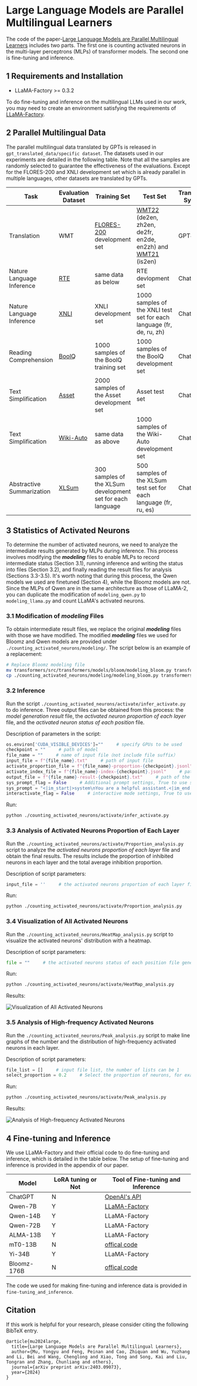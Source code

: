 # Large Language Models are Parallel Multilingual Learners
The code of the paper-[Large Language Models are Parallel Multilingual Learners](https://arxiv.org/abs/2403.09073) includes two parts. The first one is counting activated neurons in the multi-layer perceptrons (MLPs) of transformer models. The second one is fine-tuning and inference.

## 1 Requirements and Installation
- LLaMA-Factory >= 0.3.2

To do fine-tuning and inference on the multilingual LLMs used in our work, you may need to create an environment satisfying the requirements of [LLaMA-Factory](https://github.com/hiyouga/LLaMA-Factory/tree/v0.3.2).

## 2 Parallel Multilingual Data
The parallel multilingual data translated by GPTs is released in ```gpt_translated_data/specific dataset```. The datasets used in our experiments are detailed in the following table. Note that all the samples are randomly selected to guarantee the effectiveness of the evaluations. Except for the FLORES-200 and XNLI development set which is already parallel in multiple languages, other datasets are translated by GPTs. 

Task | Evaluation Dataset | Training Set | Test Set | Translation System
---|---|---|---|---
Translation | WMT | [FLORES-200](https://github.com/facebookresearch/flores/tree/main/flores200) development set | [WMT22](https://github.com/wmt-conference/wmt22-news-systems) (de2en, zh2en, de2fr, en2de, en2zh) and [WMT21](https://github.com/wmt-conference/wmt21-news-systems) (is2en) | GPT4
Nature Language Inference | [RTE](https://dl.fbaipublicfiles.com/glue/data/RTE.zip) | same data as below | RTE devlopment set | ChatGPT
Nature Language Inference | [XNLI](https://cims.nyu.edu/~sbowman/xnli/) | XNLI development set | 1000 samples of the XNLI test set for each language (fr, de, ru, zh) | ChatGPT
Reading Comprehension | [BoolQ](https://github.com/google-research-datasets/boolean-questions) | 1000 samples of the BoolQ training set | 1000 samples of the BoolQ development set | ChatGPT
Text Simplification | [Asset](https://github.com/facebookresearch/asset) | 2000 samples of the Asset development set | Asset test set | ChatGPT
Text Simplification | [Wiki-Auto](https://github.com/chaojiang06/wiki-auto/blob/master/wiki-auto/GEM2021/full_with_split/valid.tsv) | same data as above | 1000 samples of the Wiki-Auto development set | ChatGPT
Abstractive Summarization | [XLSum](https://github.com/csebuetnlp/xl-sum) | 300 samples of the XLSum development set for each language | 500 samples of the XLSum test set for each language (fr, ru, es) | ChatGPT

## 3 Statistics of Activated Neurons

To determine the number of activated neurons, we need to analyze the intermediate results generated by MLPs during inference. This process involves modifying the ***modeling*** files to enable MLPs to record intermediate status (Section 3.1), running inference and writing the status into files (Section 3.2), and finally reading the result files for analysis (Sections 3.3-3.5). It's worth noting that during this process, the Qwen models we used are finetuned (Section 4), while the Bloomz models are not. Since the MLPs of Qwen are in the same architecture as those of LLaMA-2, you can duplicate the modification of ```modeling_qwen.py``` to ```modeling_llama.py``` and count LLaMA's activated neurons.

### 3.1 Modification of ***modeling*** Files 
To obtain intermediate result files, we replace the original ***modeling*** files with those we have modified. The modified ***modeling*** files we used for Bloomz and Qwen models are provided under ```./counting_activated_neurons/modeling/```. The script below is an example of a replacement:

```bash
# Replace Bloomz modeling file
mv transformers/src/transformers/models/bloom/modeling_bloom.py transformers/src/transformers/models/bloom/modeling_bloom_ori.py     # Back up the original modeling file
cp ./counting_activated_neurons/modeling/modeling_bloom.py transformers/src/transformers/models/bloom/
```

### 3.2 Inference
Run the script ```./counting_activated_neurons/activate/infer_activate.py``` to do inference. Three output files can be obtained from this process: the *model generation result* file, the *activated neuron proportion of each layer* file, and the *activated neuron status of each position* file.

Description of parameters in the script:
```python
os.environ['CUDA_VISIBLE_DEVICES']=""     # specify GPUs to be used
checkpoint = ""     # path of model
file_name = ""     # name of input file（not include file suffix）
input_file = f"{file_name}.txt"     # path of input file
activate_proportion_file = f"{file_name}-proportion-{checkpoint}.jsonl"     # path of the activated neurons proportion of each layer file
activate_index_file = f"{file_name}-index-{checkpoint}.jsonl"     # path of the activated neurons status of each position file
output_file = f"{file_name}-result-{checkpoint}.txt"     # path of the model generation result file
sys_prompt_flag = False     # Additional prompt settings, True to use sys_prompt, False to not use additional prompts
sys_prompt = "<|im_start|>system\nYou are a helpful assistant.<|im_end|>\n<|im_start|>user\n<|custom|><|im_end|>\n<|im_start|>assistant\n"     # the <| custom |> will be replaced with input information
interactivate_flag = False     # interactive mode settings, True to use interactive mode, False to use read file mode
```

Run:
```bash
python ./counting_activated_neurons/activate/infer_activate.py
```

### 3.3 Analysis of Activated Neurons Proportion of Each Layer
Run the ```./counting_activated_neurons/activate/Proportion_analysis.py``` script to analyze the *activated neurons proportion of each layer* file and obtain the final results. The results include the proportion of inhibited neurons in each layer and the total average inhibition proportion.

Description of script parameters:
```python
input_file = ''     # the activated neurons proportion of each layer file generated during the inference process
```

Run:
```bash
python ./counting_activated_neurons/activate/Proportion_analysis.py
```

### 3.4 Visualization of All Activated Neurons
Run the ```./counting_activated_neurons/HeatMap_analysis.py``` script to visualize the activated neurons' distribution with a heatmap.

Description of script parameters:
```python
file = ""     # the activated neurons status of each position file generated during the inference process
```

Run:
```bash
python ./counting_activated_neurons/activate/HeatMap_analysis.py
```

Results:

![Visualization of All Activated Neurons](counting_activated_neurons/figure/wmt22-GPT4-deu_spa_rus_fra_zho_jpn_ces2eng-bloom176B.png)

### 3.5 Analysis of High-frequency Activated Neurons
Run the ```./counting_activated_neurons/Peak_analysis.py``` script to make line graphs of the number and the distribution of high-frequency activated neurons in each layer.

Description of script parameters:
```python
file_list = []     # input file list, the number of lists can be 1
select_proportion = 0.2     # Select the proportion of neurons, for example, if set to 0.2, it means selecting the top 20% of neurons with activation count
```

Run:
```bash
python ./counting_activated_neurons/activate/Peak_analysis.py
```

Results:

![Analysis of High-frequency Activated Neurons](counting_activated_neurons/figure/Peak-analysis-wmt22-deu2eng-bloom176B.png)


## 4 Fine-tuning and Inference
We use LLaMA-Factory and their official code to do fine-tuning and inference, which is detailed in the table below. The setup of fine-tuning and inference is provided in the appendix of our paper.

Model | LoRA tuning or Not | Tool of Fine-tuning and Inference
---|---|---
ChatGPT | N | [OpenAI's API](https://platform.openai.com/docs/api-reference)
Qwen-7B | Y | [LLaMA-Factory](https://github.com/hiyouga/LLaMA-Factory/tree/v0.3.2)
Qwen-14B | Y | LLaMA-Factory
Qwen-72B | Y | LLaMA-Factory
ALMA-13B | Y | LLaMA-Factory
mT0-13B | N | [offical code](https://huggingface.co/bigscience/mt0-xxl)
Yi-34B | Y | LLaMA-Factory
Bloomz-176B | N | [offical code](https://huggingface.co/bigscience/bloomz)

The code we used for making fine-tuning and inference data is provided in ```fine-tuning_and_inference```.

## Citation
If this work is helpful for your research, please consider citing the following BibTeX entry.
```
@article{mu2024large,
  title={Large Language Models are Parallel Multilingual Learners},
  author={Mu, Yongyu and Feng, Peinan and Cao, Zhiquan and Wu, Yuzhang and Li, Bei and Wang, Chenglong and Xiao, Tong and Song, Kai and Liu, Tongran and Zhang, Chunliang and others},
  journal={arXiv preprint arXiv:2403.09073},
  year={2024}
}
```
